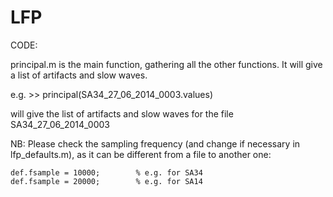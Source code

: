 LFP
===

CODE:  

principal.m is the main function, gathering all the other functions. It will give a list of artifacts and slow waves.

e.g.
	>> principal(SA34_27_06_2014_0003.values)
	
will give the list of artifacts and slow waves for the file SA34_27_06_2014_0003

NB: Please check the sampling frequency (and change if necessary in lfp_defaults.m), as it can be different from a file to another one:

	def.fsample = 10000;		% e.g. for SA34
	def.fsample = 20000;		% e.g. for SA14
